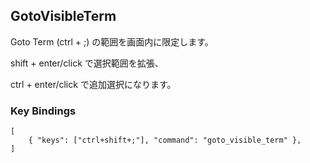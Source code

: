 ## GotoVisibleTerm

Goto Term (ctrl + ;) の範囲を画面内に限定します。

shift + enter/click で選択範囲を拡張、

ctrl + enter/click で追加選択になります。


### Key Bindings

```
[
	{ "keys": ["ctrl+shift+;"], "command": "goto_visible_term" },
]
```